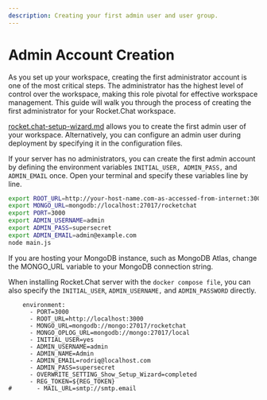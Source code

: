 ```yaml
---
description: Creating your first admin user and user group.
---
```


# Admin Account Creation

As you set up your workspace, creating the first administrator account is one of the most critical steps. The administrator has the highest level of control over the workspace, making this role pivotal for effective workspace management. This guide will walk you through the process of creating the first administrator for your Rocket.Chat workspace.

[rocket.chat-setup-wizard.md](rocket.chat-setup-wizard.md "mention") allows you to create the first admin user of your workspace. Alternatively, you can configure an admin user during deployment by specifying it in the configuration files.

If your server has no administrators, you can create the first admin account by defining the environment variables `INITIAL_USER, ADMIN_PASS,` and `ADMIN_EMAIL` once. Open your terminal and specify these variables line by line.

```bash
export ROOT_URL=http://your-host-name.com-as-accessed-from-internet:3000/
export MONGO_URL=mongodb://localhost:27017/rocketchat
export PORT=3000
export ADMIN_USERNAME=admin
export ADMIN_PASS=supersecret
export ADMIN_EMAIL=admin@example.com
node main.js
```

If you are hosting your MongoDB instance, such as MongoDB Atlas, change the MONGO\_URL variable to your MongoDB connection string.

When installing Rocket.Chat server with the `docker compose file`, you can also specify the `INITIAL_USER`, `ADMIN_USERNAME,` and `ADMIN_PASSWORD` directly.

```
    environment:
      - PORT=3000
      - ROOT_URL=http://localhost:3000
      - MONGO_URL=mongodb://mongo:27017/rocketchat
      - MONGO_OPLOG_URL=mongodb://mongo:27017/local
      - INITIAL_USER=yes
      - ADMIN_USERNAME=admin
      - ADMIN_NAME=Admin
      - ADMIN_EMAIL=rodriq@localhost.com
      - ADMIN_PASS=supersecret
      - OVERWRITE_SETTING_Show_Setup_Wizard=completed
      - REG_TOKEN=${REG_TOKEN}
#       - MAIL_URL=smtp://smtp.email
```
